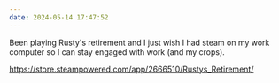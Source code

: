 ```yaml
---
date: 2024-05-14 17:47:52
---
```


Been playing Rusty's retirement and I just wish I had steam on my work computer so I can stay engaged with work (and my crops).

<https://store.steampowered.com/app/2666510/Rustys_Retirement/>
